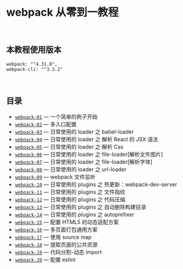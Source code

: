 # webpack 从零到一教程

<br />

## 本教程使用版本

```shell
webpack: "^4.31.0",
webpack-cli: "^3.3.2"
```

<br />

## 目录

- [`webpack-01`](./webpack-01/README.md) &mdash; 一个简单的例子开始
- [`webpack-02`](./webpack-02/README.md) &mdash; 多入口配置
- [`webpack-03`](./webpack-03/README.md) &mdash; 日常使用的 loader 之 babel-loader
- [`webpack-04`](./webpack-04/README.md) &mdash; 日常使用的 loader 之 解析 React 的 JSX 语法
- [`webpack-05`](./webpack-05/README.md) &mdash; 日常使用的 loader 之 解析 Css
- [`webpack-06`](./webpack-06/README.md) &mdash; 日常使用的 loader 之 file-loader[解析文件图片]
- [`webpack-07`](./webpack-07/README.md) &mdash; 日常使用的 loader 之 file-loader[解析字体]
- [`webpack-08`](./webpack-08/README.md) &mdash; 日常使用的 loader 之 url-loader
- [`webpack-09`](./webpack-09/README.md) &mdash; webpack 文件监听
- [`webpack-10`](./webpack-10/README.md) &mdash; 日常使用的 plugins 之 热更新：webpack-dev-server
- [`webpack-11`](./webpack-11/README.md) &mdash; 日常使用的 plugins 之 文件指纹
- [`webpack-12`](./webpack-12/README.md) &mdash; 日常使用的 plugins 之 代码压缩
- [`webpack-13`](./webpack-13/README.md) &mdash; 日常使用的 plugins 之 自动删除构建目录
- [`webpack-14`](./webpack-14/README.md) &mdash; 日常使用的 plugins 之 autoprefixer
- [`webpack-15`](./webpack-15/README.md) &mdash; 配置 HTML5 的动态适配方案
- [`webpack-16`](./webpack-16/README.md) &mdash; 多页面打包通用方案
- [`webpack-17`](./webpack-17/README.md) &mdash; 使用 source map
- [`webpack-18`](./webpack-18/README.md) &mdash; 提取页面的公共资源
- [`webpack-19`](./webpack-19/README.md) &mdash; 代码分割-动态 import
- [`webpack-20`](./webpack-20/README.md) &mdash; 配置 eslint
